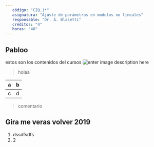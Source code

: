 ```yaml
---
   código: "CIQ.1*"
   asignatura: "Ajuste de parámetros en modelos no lineales"
   responsable: "Dr. A. Blasetti"
   créditos: "4"
   horas: "40"
---
```

## Pabloo
estos son los contenidos del cursos
![enter image description here](https://i1.wp.com/diariocronica.com.ar/wp-content/uploads/2018/11/borrador-autom%C3%A1tico-133.jpg?fit=1200,800&ssl=1)

> holaa

| a | b |
|---|---|
| c | d |

> comentario


##  Gira me veras volver 2019

1. dssdfsdfs
2. 2 

<!--stackedit_data:
eyJoaXN0b3J5IjpbLTMwNzQwMTUyNywzOTk5ODQ1MzQsNDQ0Mj
Y4NzI4LDExMDkwMzM1MjYsLTk4MzM3ODk5NCwtMzUwOTI3OTU0
LDE5NjExMTE3MzUsOTQzMDQyMzU5LC04NDc3MTcwMDEsMTc0MT
A2NTk4LDExMzE2Njk5ODgsMjA4ODQ3ODY3LDU2NDUxMTcyMywy
NTc5NDc0OTksLTE4NTcyMjY3NSwtODQ4ODQ3MjgsMTg3MDAwMz
k4LDE2MzQzNTA0NTIsNjU1NTE2MjYxXX0=
-->